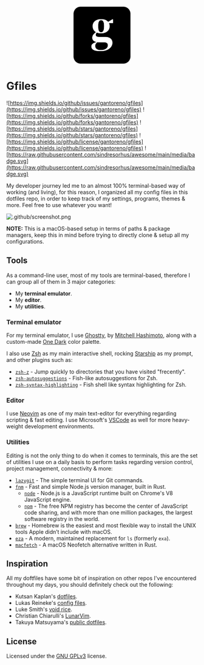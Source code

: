 <p align="center">
  <img src=".github/icon.png" width="150" />
</p>

# Gfiles

![https://img.shields.io/github/issues/gantoreno/gfiles](https://img.shields.io/github/issues/gantoreno/gfiles) ![https://img.shields.io/github/forks/gantoreno/gfiles](https://img.shields.io/github/forks/gantoreno/gfiles) ![https://img.shields.io/github/stars/gantoreno/gfiles](https://img.shields.io/github/stars/gantoreno/gfiles) ![https://img.shields.io/github/license/gantoreno/gfiles](https://img.shields.io/github/license/gantoreno/gfiles) ![https://raw.githubusercontent.com/sindresorhus/awesome/main/media/badge.svg](https://raw.githubusercontent.com/sindresorhus/awesome/main/media/badge.svg)

My developer journey led me to an almost 100% terminal-based way of working (and living), for this reason, I organized all my config files in this dotfiles repo, in order to keep track of my settings, programs, themes & more. Feel free to use whatever you want!

![.github/screenshot.png](./github/screenshot.png)

**NOTE:** This is a macOS-based setup in terms of paths & package managers, keep this in mind before trying to directly clone & setup all my configurations.

## Tools

As a command-line user, most of my tools are terminal-based, therefore I can group all of them in 3 major categories:

- My **terminal emulator**.
- My **editor**.
- My **utilities**.

### Terminal emulator

For my terminal emulator, I use [Ghostty](https://github.com/ghostty-org), by [Mitchell Hashimoto](https://mitchellh.com/ghostty), along with a custom-made [One Dark](https://github.com/navarasu/onedark.nvim) color palette.

I also use [Zsh](https://www.zsh.org/) as my main interactive shell, rocking [Starship](https://starship.rs/) as my prompt, and other plugins such as:

- [`zsh-z`](https://github.com/agkozak/zsh-z) - Jump quickly to directories that you have visited "frecently".
- [`zsh-autosuggestions`](https://github.com/zsh-users/zsh-autosuggestions) - Fish-like autosuggestions for Zsh.
- [`zsh-syntax-highlighting`](https://github.com/zsh-users/zsh-syntax-highlighting) - Fish shell like syntax highlighting for Zsh.

### Editor

I use [Neovim](https://neovim.io/) as one of my main text-editor for everything regarding scripting & fast editing. I use Microsoft's [VSCode](https://code.visualstudio.com/) as well for more heavy-weight development environments.

### Utilities

Editing is not the only thing to do when it comes to terminals, this are the set of utilities I use on a daily basis to perform tasks regarding version control, project management, connectivity & more:

- [`lazygit`](https://github.com/jesseduffield/lazygit) - The simple terminal UI for Git commands.
- [`fnm`](https://github.com/Schniz/fnm#shell-setup) - Fast and simple Node.js version manager, built in Rust.
  - [`node`](https://nodejs.org/es/) - Node.js is a JavaScript runtime built on Chrome's V8 JavaScript engine.
  - [`npm`](https://www.npmjs.com/) - The free NPM registry has become the center of JavaScript code sharing, and with more than one million packages, the largest software registry in the world.
- [`brew`](https://brew.sh/index_es) - Homebrew is the easiest and most flexible way to install the UNIX tools Apple didn’t include with macOS.
- [`eza`](https://github.com/eza-community/eza) - A modern, maintained replacement for `ls` (formerly `exa`).
- [`macfetch`](https://github.com/gantoreno/macfetch) - A macOS Neofetch alternative written in Rust.

## Inspiration

All my doftfiles have some bit of inspiration on other repos I've encountered throughout my days, you should definitely check out the following:

- Kutsan Kaplan's [dotfiles](https://github.com/kutsan/dotfiles).
- Lukas Reineke's [config files](https://github.com/lukas-reineke/dotfiles).
- Luke Smith's [void rice](https://github.com/LukeSmithxyz).
- Christian Chiarulli's [LunarVim](https://github.com/ChristianChiarulli/LunarVim).
- Takuya Matsuyama's [public dotfiles](https://github.com/craftzdog/dotfiles-public).

## License

Licensed under the [GNU GPLv3](https://www.gnu.org/licenses/gpl-3.0.html) license.
